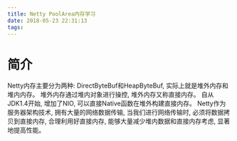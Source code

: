 ```yaml
---
title: Netty PoolArea内存学习
date: 2018-05-23 22:31:13
tags:
---
```

# 简介
Netty内存主要分为两种: DirectByteBuf和HeapByteBuf, 实际上就是堆外内存和堆内内存。 堆外内存通过堆内对象进行操控, 堆外内存又称直接内存。 自从JDK1.4开始, 增加了NIO, 可以直接Native函数在堆外构建直接内存。
Netty作为服务器架构技术, 拥有大量的网络数据传输, 当我们进行网络传输时, 必须将数据拷贝到直接内存, 合理利用好直接内存, 能够大量减少堆内数据和直接内存考虑, 显著地提高性能。
